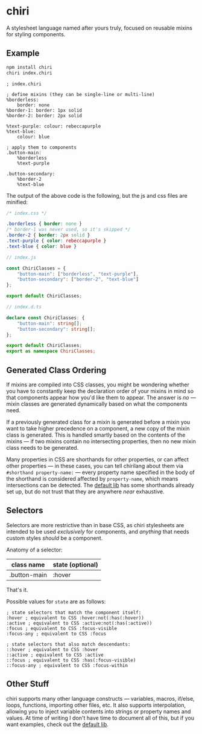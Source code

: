 # chiri
A stylesheet language named after yours truly, focused on reusable mixins for styling components.

## Example

```sh
npm install chiri
chiri index.chiri
```

```chiri
; index.chiri

; define mixins (they can be single-line or multi-line)
%borderless:
	border: none
%border-1: border: 1px solid
%border-2: border: 2px solid

%text-purple: colour: rebeccapurple
%text-blue:
	colour: blue

; apply them to components
.button-main:
	%borderless
	%text-purple
	
.button-secondary:
	%border-2
	%text-blue
```

The output of the above code is the following, but the js and css files are minified:

```css
/* index.css */

.borderless { border: none }
/* border-1 was never used, so it's skipped */
.border-2 { border: 2px solid }
.text-purple { color: rebeccapurple }
.text-blue { color: blue }
```

```js
// index.js

const ChiriClasses = {
    "button-main": ["borderless", "text-purple"],
    "button-secondary": ["border-2", "text-blue"]
};

export default ChiriClasses;
```

```ts
// index.d.ts

declare const ChiriClasses: {
	"button-main": string[];
	"button-secondary": string[];
};

export default ChiriClasses;
export as namespace ChiriClasses;
```

## Generated Class Ordering
If mixins are compiled into CSS classes, you might be wondering whether you have to constantly keep the declaration order of your mixins in mind so that components appear how you'd like them to appear. The answer is *no* — mixin classes are generated dynamically based on what the components need. 

If a previously generated class for a mixin is generated before a mixin you want to take higher precedence on a component, a new copy of the mixin class is generated. This is handled smartly based on the contents of the mixins — if two mixins contain no intersecting properties, then no new mixin class needs to be generated.

Many properties in CSS are shorthands for other properties, or can affect other properties — in these cases, you can tell chirilang about them via `#shorthand property-name:` — every property name specified in the body of the shorthand is considered affected by `property-name`, which means intersections can be detected. The [default lib](https://github.com/ChiriVulpes/chiri/tree/main/lib/shorthand/) has some shorthands already set up, but do not trust that they are anywhere *near* exhaustive.

## Selectors
Selectors are more restrictive than in base CSS, as chiri stylesheets are intended to be used *exclusively* for components, and *anything* that needs custom styles *should* be a component.

Anatomy of a selector:

class name|state (optional)
-|-
.button-main|:hover

That's it.

Possible values for `state` are as follows:
```
; state selectors that match the component itself:
:hover ; equivalent to CSS :hover:not(:has(:hover))
:active ; equivalent to CSS :active:not(:has(:active))
:focus ; equivalent to CSS :focus-visible
:focus-any ; equivalent to CSS :focus

; state selectors that also match descendants:
::hover ; equivalent to CSS :hover
::active ; equivalent to CSS :active
::focus ; equivalent to CSS :has(:focus-visible)
::focus-any ; equivalent to CSS :focus-within
```

<!-- Maybe later:
## Pseudo-elements
Pseudo-elements are possible, but they cannot be part of a selector.

```chiri
%arrow-right:
	@before:
		border: 5px solid transparent
		border-left-colour: currentcolour
```
-->

## Other Stuff
chiri supports many other language constructs — variables, macros, if/else, loops, functions, importing other files, etc. It also supports interpolation, allowing you to inject variable contents into strings or property names and values. At time of writing I don't have time to document all of this, but if you want examples, check out the [default lib](https://github.com/ChiriVulpes/chiri/tree/main/lib/).
